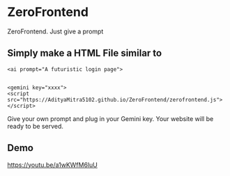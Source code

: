 # ZeroFrontend
ZeroFrontend. Just give a prompt

## Simply make a HTML File similar to

```
<ai prompt="A futuristic login page">


<gemini key="xxxx">
<script src="https://AdityaMitra5102.github.io/ZeroFrontend/zerofrontend.js"></script>
```
Give your own prompt and plug in your Gemini key. Your website will be ready to be served.

## Demo
https://youtu.be/a1wKWfM6luU
